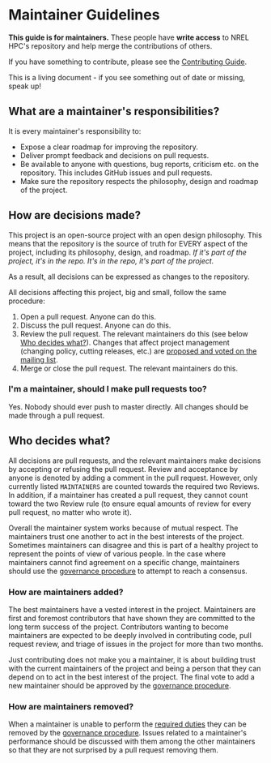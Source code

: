 # Maintainer Guidelines

**This guide is for maintainers.** These people have **write
access** to NREL HPC's repository and help merge the contributions of
others.

If you have something to contribute, please see the [Contributing Guide](CONTRIBUTING.md).

This is a living document - if you see something out of date or missing,
speak up!

## What are a maintainer's responsibilities?

It is every maintainer's responsibility to:

* Expose a clear roadmap for improving the repository.
* Deliver prompt feedback and decisions on pull requests.
* Be available to anyone with questions, bug reports, criticism etc. on the repository.
  This includes GitHub issues and pull requests.
* Make sure the repository respects the philosophy, design and roadmap of the project.

## How are decisions made?

This project is an open-source project with an open design philosophy. This
means that the repository is the source of truth for EVERY aspect of the
project, including its philosophy, design, and roadmap. *If it's
part of the project, it's in the repo. It's in the repo, it's part of
the project.*

As a result, all decisions can be expressed as changes to the
repository. 

All decisions affecting this project, big and small, follow the same procedure:

1. Open a pull request.
   Anyone can do this.
2. Discuss the pull request.
   Anyone can do this.
3. Review the pull request.
   The relevant maintainers do this (see below [Who decides what?](#who-decides-what)).
   Changes that affect project management (changing policy, cutting releases, etc.) are [proposed and voted on the mailing list](GOVERNANCE.md).
4. Merge or close the pull request.
   The relevant maintainers do this.

### I'm a maintainer, should I make pull requests too?

Yes. Nobody should ever push to master directly. All changes should be
made through a pull request.

## Who decides what?

All decisions are pull requests, and the relevant maintainers make
decisions by accepting or refusing the pull request. Review and acceptance
by anyone is denoted by adding a comment in the pull request.
However, only currently listed `MAINTAINERS` are counted towards the required
two Reviews. In addition, if a maintainer has created a pull request, they cannot
count toward the two Review rule (to ensure equal amounts of review for every pull
request, no matter who wrote it).

Overall the maintainer system works because of mutual respect.
The maintainers trust one another to act in the best interests of the project.
Sometimes maintainers can disagree and this is part of a healthy project to represent the points of view of various people.
In the case where maintainers cannot find agreement on a specific change, maintainers should use the [governance procedure](GOVERNANCE.md) to attempt to reach a consensus.

### How are maintainers added?

The best maintainers have a vested interest in the project.  Maintainers
are first and foremost contributors that have shown they are committed to
the long term success of the project.  Contributors wanting to become
maintainers are expected to be deeply involved in contributing code,
pull request review, and triage of issues in the project for more than two months.

Just contributing does not make you a maintainer, it is about building trust with the current maintainers of the project and being a person that they can depend on to act in the best interest of the project.
The final vote to add a new maintainer should be approved by the [governance procedure](GOVERNANCE.md).

### How are maintainers removed?

When a maintainer is unable to perform the [required duties](#what-are-a-maintainers-responsibilities) they can be removed by the [governance procedure](GOVERNANCE.md).
Issues related to a maintainer's performance should be discussed with them among the other maintainers so that they are not surprised by a pull request removing them.